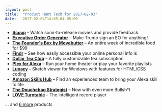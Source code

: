 ```yaml
---
layout: post
title:  "Product Hunt Tech for 2017-02-03"
date:   2017-02-04T14:05:04-05:00
---
```


* **[Scoop](https://www.producthunt.com/posts/scoop-3?utm_campaign=producthunt-api&utm_medium=api&utm_source=Application%3A+Daily+Digest+RSS+%28ID%3A+3202%29)** – Watch soon-to-release movies and provide feedback.
* **[Executive Order Generator](https://www.producthunt.com/posts/executive-order-generator?utm_campaign=producthunt-api&utm_medium=api&utm_source=Application%3A+Daily+Digest+RSS+%28ID%3A+3202%29)** – Make Trump sign an EO for anything!
* **[The Founder's Box by Movebutter](https://www.producthunt.com/posts/the-founder-s-box-by-movebutter?utm_campaign=producthunt-api&utm_medium=api&utm_source=Application%3A+Daily+Digest+RSS+%28ID%3A+3202%29)** – An entire week of incredible food for $99
* **[Findr](https://www.producthunt.com/posts/findr-2?utm_campaign=producthunt-api&utm_medium=api&utm_source=Application%3A+Daily+Digest+RSS+%28ID%3A+3202%29)** – See how easily accessible your online personal info is
* **[Dollar Tea Club](https://www.producthunt.com/posts/dollar-tea-club?utm_campaign=producthunt-api&utm_medium=api&utm_source=Application%3A+Daily+Digest+RSS+%28ID%3A+3202%29)** – A fully customizable tea subscription
* **[Plex for Alexa](https://www.producthunt.com/posts/plex-for-alexa?utm_campaign=producthunt-api&utm_medium=api&utm_source=Application%3A+Daily+Digest+RSS+%28ID%3A+3202%29)** – Run your home theater or play your favorite playlists
* **[Lunacy](https://www.producthunt.com/posts/lunacy?utm_campaign=producthunt-api&utm_medium=api&utm_source=Application%3A+Daily+Digest+RSS+%28ID%3A+3202%29)** – Sketch viewer for Windows with features for HTML/CSS coding
* **[Amazon Skills Hub](https://www.producthunt.com/posts/amazon-skills-hub?utm_campaign=producthunt-api&utm_medium=api&utm_source=Application%3A+Daily+Digest+RSS+%28ID%3A+3202%29)** – Find an experienced team to bring your Alexa skill to life
* **[The Douchebag Strategist](https://www.producthunt.com/posts/the-douchebag-strategist?utm_campaign=producthunt-api&utm_medium=api&utm_source=Application%3A+Daily+Digest+RSS+%28ID%3A+3202%29)** – Now with even more Bullsh*t
* **[LOVE Turntable](https://www.producthunt.com/posts/love-turntable?utm_campaign=producthunt-api&utm_medium=api&utm_source=Application%3A+Daily+Digest+RSS+%28ID%3A+3202%29)** – The intelligent record player

… and [6 more](https://www.producthunt.com/tech) products